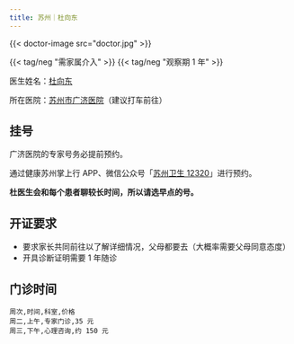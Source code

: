 ```yaml
---
title: 苏州｜杜向东
---
```


{{< doctor-image src="doctor.jpg" >}}

{{< tag/neg "需家属介入" >}} {{< tag/neg "观察期 1 年" >}}

医生姓名：[杜向东](https://www.haodf.com/doctor/6964352508.html)

所在医院：[苏州市广济医院](https://amap.com/place/B0FFI8VRDI)（建议打车前往）

## 挂号

广济医院的专家号务必提前预约。

通过健康苏州掌上行 APP、微信公众号「[苏州卫生 12320](weixin://Health_SZ)」进行预约。

**杜医生会和每个患者聊较长时间，所以请选早点的号。**

## 开证要求

- 要求家长共同前往以了解详细情况，父母都要去（大概率需要父母同意态度）
- 开具诊断证明需要 1 年随诊

## 门诊时间

```csv
周次,时间,科室,价格
周二,上午,专家门诊,35 元
周三,下午,心理咨询,约 150 元
```
